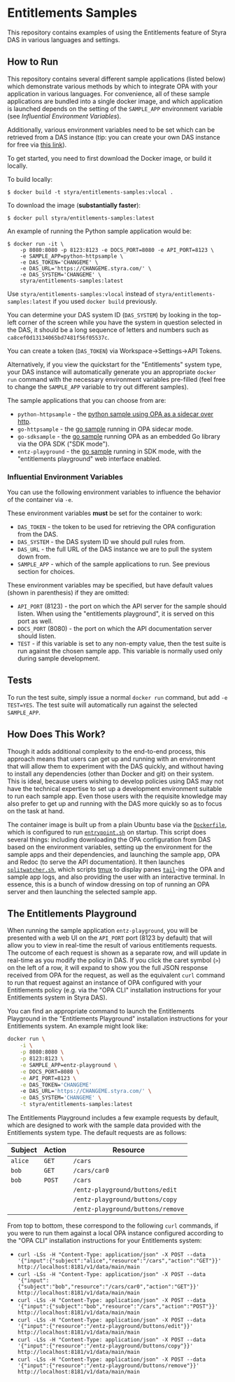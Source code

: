 # Entitlements Samples

This repository contains examples of using the Entitlements feature of Styra
DAS in various languages and settings.

## How to Run

This repository contains several different sample applications (listed below)
which demonstrate various methods by which to integrate OPA with your
application in various languages. For convenience, all of these sample
applications are bundled into a single docker image, and which application is
launched depends on the setting of the `SAMPLE_APP` environment variable (see
*Influential Environment Variables*).

Additionally, various environment variables need to be set which can be
retrieved from a DAS instance (tip: you can create your own DAS instance for
free via [this link](https://www.styra.com/das-free?hsLang=en)).

To get started, you need to first download the Docker image, or build it
locally.

To build locally:

```
$ docker build -t styra/entitlements-samples:vlocal .
```

To download the image (**substantially faster**):

```
$ docker pull styra/entitlements-samples:latest
```

An example of running the Python sample application would be:

```
$ docker run -it \
	-p 8080:8080 -p 8123:8123 -e DOCS_PORT=8080 -e API_PORT=8123 \
	-e SAMPLE_APP=python-httpsample \
	-e DAS_TOKEN='CHANGEME' \
	-e DAS_URL='https://CHANGEME.styra.com/' \
	-e DAS_SYSTEM='CHANGEME' \
	styra/entitlements-samples:latest
```

Use `styra/entitlements-samples:vlocal` instead of
`styra/entitlements-samples:latest` if you used `docker build`
previously.

You can determine your DAS system ID (`DAS_SYSTEM`) by looking in the top-left
corner of the screen while you have the system in question selected in the DAS,
it should be a long sequence of letters and numbers such as
`ca8cef0d13134065bd7481f56f05537c`.

You can create a token (`DAS_TOKEN`) via Workspace->Settings->API Tokens.

Alternatively, if you view the quickstart for the "Entitlements" system type,
your DAS instance will automatically generate you an appropriate `docker run`
command with the necessary environment variables pre-filled (feel free to
change the `SAMPLE_APP` variable to try out different samples).

The sample applications that you can choose from are:

* `python-httpsample` - the [python sample using OPA as a sidecar over
  http](./python-httpsample).
* `go-httpsample` - the [go sample](./go-sample) running in OPA sidecar mode.
* `go-sdksample` - the [go sample](./go-sample) running OPA as an embedded Go
  library via the OPA SDK ("SDK mode").
* `entz-playground` - the [go sample](./go-sample) running in SDK mode, with
  the "entitlements playground" web interface enabled.

### Influential Environment Variables

You can use the following environment variables to influence the behavior of
the container via `-e`.

These environment variables **must** be set for the container to work:

* `DAS_TOKEN` - the token to be used for retrieving the OPA configuration from
  the DAS.
* `DAS_SYSTEM` - the DAS system ID we should pull rules from.
* `DAS_URL` - the full URL of the DAS instance we are to pull the system down
  from.
* `SAMPLE_APP` - which of the sample applications to run. See previous section
  for choices.

These environment variables may be specified, but have default values (shown in
parenthesis) if they are omitted:

* `API_PORT` (8123) - the port on which the API server for the sample should
  listen. When using the "entitlements playground", it is served on this port
  as well.
* `DOCS_PORT` (8080) - the port on which the API documentation server should
  listen.
* `TEST` - if this variable is set to any non-empty value, then the test suite
  is run against the chosen sample app. This variable is normally used only
  during sample development.

## Tests

To run the test suite, simply issue a normal `docker run` command, but add `-e
TEST=YES`. The test suite will automatically run against the selected
`SAMPLE_APP`.

## How Does This Work?

Though it adds additional complexity to the end-to-end process, this approach
means that users can get up and running with an environment that will allow
them to experiment with the DAS quickly, and without having to install any
dependencies (other than Docker and git) on their system. This is ideal,
because users wishing to develop policies using DAS may not have the technical
expertise to set up a development environment suitable to run each sample app.
Even those users with the requisite knowledge may also prefer to get up and
running with the DAS more quickly so as to focus on the task at hand.

The container image is built up from a plain Ubuntu base via the
[`Dockerfile`](./Dockerfile), which is configured to run
[`entrypoint.sh`](./entrypoint.sh) on startup. This script does several things:
including downloading the OPA configuration from DAS based on the environment
variables, setting up the environment for the sample apps and their
dependencies, and launching the sample app, OPA and Redoc (to serve the API
documentation). It then launches [`splitwatcher.sh`](./splitwatcher.sh), which
scripts [tmux](https://github.com/tmux/tmux/wiki) to display panes
[`tail`](https://linux.die.net/man/1/tail)-ing the OPA and sample app logs, and
also providing the user with an interactive terminal. In essence, this is a
bunch of window dressing on top of running an OPA server and then launching the
selected sample app.

## The Entitlements Playground

When running the sample application `entz-playground`, you will be presented
with a web UI on the `API_PORT` port (8123 by default) that will allow you to
view in real-time the result of various entitlements requests. The outcome of
each request is shown as a separate row, and will update in real-time as you
modify the policy in DAS. If you click the caret symbol (`>`) on the left of a
row, it will expand to show you the full JSON response received from OPA for
the request, as well as the equivalent `curl` command to run that request
against an instance of OPA configured with your Entitlements policy (e.g. via
the "OPA CLI" installation instructions for your Entitlements system in Styra
DAS).

You can find an appropriate command to launch the Entitlements Playground in
the "Entitlements Playground" installation instructions for your Entitlements
system. An example might look like:

```sh
docker run \
	-i \
	-p 8080:8080 \
	-p 8123:8123 \
	-e SAMPLE_APP=entz-playground \
	-e DOCS_PORT=8080 \
	-e API_PORT=8123 \
	-e DAS_TOKEN='CHANGEME'
	-e DAS_URL='https://CHANGEME.styra.com/' \
	-e DAS_SYSTEM='CHANGEME' \
	-t styra/entitlements-samples:latest
```

The Entitlements Playground includes a few example requests by default, which
are designed to work with the sample data provided with the Entitlements system
type. The default requests are as follows:

| Subject | Action | Resource                          |
|---------|--------|-----------------------------------|
| `alice` | `GET`  | `/cars`                           |
| `bob`   | `GET`  | `/cars/car0`                      |
| `bob`   | `POST` | `/cars`                           |
|         |        | `/entz-playground/buttons/edit`   |
|         |        | `/entz-playground/buttons/copy`   |
|         |        | `/entz-playground/buttons/remove` |

From top to bottom, these correspond to the following `curl` commands, if you
were to run them against a local OPA instance configured according to the "OPA
CLI" installation instructions for your Entitlements system:

* `curl -LSs -H "Content-Type: application/json" -X POST --data '{"input":{"subject":"alice","resource":"/cars","action":"GET"}}' http://localhost:8181/v1/data/main/main`
* `curl -LSs -H "Content-Type: application/json" -X POST --data '{"input":{"subject":"bob","resource":"/cars/car0","action":"GET"}}' http://localhost:8181/v1/data/main/main`
* `curl -LSs -H "Content-Type: application/json" -X POST --data '{"input":{"subject":"bob","resource":"/cars","action":"POST"}}' http://localhost:8181/v1/data/main/main`
* `curl -LSs -H "Content-Type: application/json" -X POST --data '{"input":{"resource":"/entz-playground/buttons/edit"}}' http://localhost:8181/v1/data/main/main`
* `curl -LSs -H "Content-Type: application/json" -X POST --data '{"input":{"resource":"/entz-playground/buttons/copy"}}' http://localhost:8181/v1/data/main/main`
* `curl -LSs -H "Content-Type: application/json" -X POST --data '{"input":{"resource":"/entz-playground/buttons/remove"}}' http://localhost:8181/v1/data/main/main`
